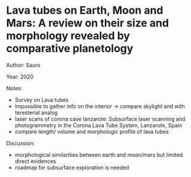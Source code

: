 # Lava tubes on Earth, Moon and Mars: A review on their size and morphology revealed by comparative planetology

Author: Sauro

Year: 2020

Notes:

* Survey on Lava tubes 
* Impossible to gather info on the interior -> compare skylight and with teresterial analog
* laser scans of corona cave lanzarote: Subsurface laser scanning and photogrammetry in the Corona Lava Tube System, Lanzarote, Spain 
* compare length/ volume and morphologic profile of lava tubes 

Discussion:
* morphological similarities between earth and moon/mars but limited direct evidences
* roadmap for subsurface exploration is needed